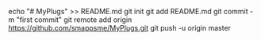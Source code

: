echo "# MyPlugs" >> README.md
git init
git add README.md
git commit -m "first commit"
git remote add origin https://github.com/smappsme/MyPlugs.git
git push -u origin master
